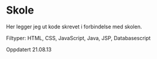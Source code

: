 Skole
=====


Her legger jeg ut kode skrevet i forbindelse med skolen.

Filtyper: HTML, CSS, JavaScript, Java, JSP, Databasescript

Oppdatert 21.08.13
